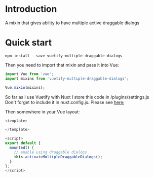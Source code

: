 # Introduction
A mixin that gives ability to have multiple active draggable dialogs

# Quick start

`npm install --save vuetify-multiple-draggable-dialogs`

Then you need to import that mixin and pass it into Vue:

```javascript
import Vue from 'vue';
import mixins from 'vuetify-multiple-draggable-dialogs';

Vue.mixin(mixins);
```

So far as I use Vuetify with Nuxt I store this code in /plugins/settings.js
Don't forget to include it in nuxt.config.js. 
Please see [here](https://nuxtjs.org/docs/2.x/directory-structure/plugins);

Then somewhere in your Vue layout:
```javascript
<template>

</template>

<script>
export default {
  mounted() {
    // enable using draggable dialogs
    this.activateMultipleDraggableDialogs();
  }
};
</script>

```

